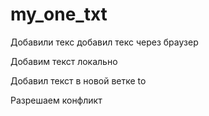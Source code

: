 ﻿# my_one_txt
Добавили текс
добавил текс через браузер

Добавим текст локально

Добавил текст в новой ветке to

Разрешаем конфликт
